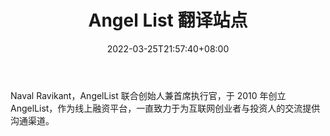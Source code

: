 ﻿---
weight: 
title: "Angel List 翻译站点"
description: "Naval Ravikant，AngelList 联合创始人兼首席执行官，于 2010 年创立 AngelList，作为线上融资平台，一直致力于为互联网创业者与投资人的交流提供沟通渠道"
date: 2022-03-25T21:57:40+08:00
lastmod: 2022-03-25T16:45:40+08:00
draft: false
authors: ["Metabd"]
featuredImage: "angel-list.jpg"
link: ""
tags: ["投资机构","Angel List 翻译站点"]
categories: ["navigation"]
navigation: ["投资机构"]
lightgallery: true
toc: true
pinned: false
recommend: false
recommend1: false
---
Naval Ravikant，AngelList 联合创始人兼首席执行官，于 2010 年创立 AngelList，作为线上融资平台，一直致力于为互联网创业者与投资人的交流提供沟通渠道。
